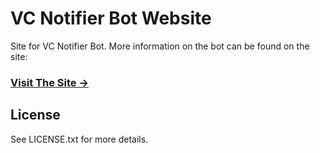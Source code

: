 # VC Notifier Bot Website

Site for VC Notifier Bot. More information on the bot can be found on the site:

### [Visit The Site &rarr;](https://vcnotifierbot.github.io/)

## License

See LICENSE.txt for more details.
